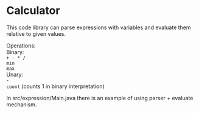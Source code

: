 # Calculator
This code library can parse expressions with variables and evaluate them relative to given values.

Operations:  
Binary:  
`+ - * /`  
`min`  
`max`  
Unary:  
`-`  
`count` (counts 1 in binary interpretation)  

In src/expression/Main.java there is an example of using parser + evaluate mechanism.
